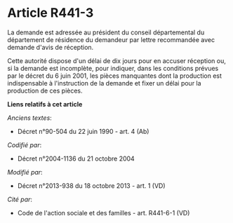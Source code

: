# Article R441-3

La demande est adressée au président du conseil départemental du département de résidence du demandeur par lettre recommandée
avec demande d'avis de réception. 

Cette autorité dispose d'un délai de dix jours pour en accuser réception ou, si la demande est incomplète, pour indiquer,
dans les conditions prévues par le décret du 6 juin 2001, les pièces manquantes dont la production est indispensable à
l'instruction de la demande et fixer un délai pour la production de ces pièces.

**Liens relatifs à cet article**

_Anciens textes_:

  - Décret n°90-504 du 22 juin 1990 - art. 4 (Ab)

_Codifié par_:

  - Décret n°2004-1136 du 21 octobre 2004

_Modifié par_:

  - Décret n°2013-938 du 18 octobre 2013 - art. 1 (VD)

_Cité par_:

  - Code de l'action sociale et des familles - art. R441-6-1 (VD)
